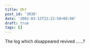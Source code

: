 ```yaml
---
title: Oh?
post_id: '3038'
date: '2002-03-13T23:22:50+09:00'
draft: true
tags: []
---
```


The log which disappeared revived ......?

